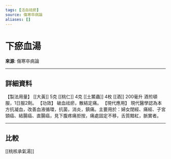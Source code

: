 ```yaml
---
tags: [活血祛瘀]
source: 傷寒卒病論
aliases: []
---
```


# 下瘀血湯

**來源**: 傷寒卒病論  

---

## 詳細資料
【製法用量】 [[大黃]] 5克 [[桃仁]] 4克 [[土鱉蟲]] 4枚 [[酒]] 200毫升
酒煎頓服，1日服2劑。
【功效】
破血祛瘀，散結定痛。
【現代應用】
現代醫學認為本方抗凝血，改善血液循環，抗菌，消炎，鎮痛。主要用於：婦女閉經、痛經、子宮頸癌、結腸癌、直腸癌，見下腹疼痛拒按，痛處固定不移，舌質黯紅，脈實者。

---

## 比較
[[桃核承氣湯]]

